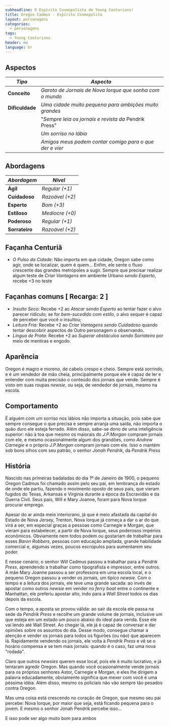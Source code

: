 ```yaml
---
subheadline: O Espírito Cosmopolista de Young Centurions!
title: Oregon Cadmus - Espírito Cosmopolita
layout: personagens
categories:
  - personagens
tags:
  - Young Centurions
header: no
language: br
---
```



## Aspectos

| ***Tipo***       | ***Aspecto***                                               |
|------------------|-------------------------------------------------------------|
| __Conceito__     | _Garoto de Jornais de Nova Iorque que sonha com o mundo_    |
| __Dificuldade__  | _Uma cidade muito pequena para ambições muito grandes_      |
|                  | "_Sempre leia os jornais e revista da_ Pendrik Press"     |
|                  | _Um sorriso no lábio_                                       |
|                  | _Amigos meus podem contar comigo para o que der e vier_     |

## Abordagens

| ***Abordagem*** | ***Nível***     |
|-----------------|-----------------|
| __Ágil__        | _Regular (+1)_  |
| __Cuidadoso__   | _Razoável (+2)_ |
| __Esperto__     | _Bom (+3)_      |
| __Estiloso__    | _Medíocre (+0)_ |
| __Poderoso__    | _Regular (+1)_  |
| __Sorrateiro__  | _Razoável (+2)_ |

## Façanha Centuriã

+ _O Pulso da Cidade_: Não importa em que cidade, Oregon sabe como agir, onde se localizar, quem é quem... Enfim, ele sente o fluxo crescente das grandes metrópoles a sugir. Sempre que precisar realizar algum teste de _Criar Vantagens_ em ambiente Urbano _sendo Esperto_, recebe +3 no teste

## Façanhas comuns [ Recarga: 2 ]

- _Insulto Seco_: Recebe +2 ao _Atacar sendo Esperto_ ao tentar fazer o alvo parecer ridículo; se for _bem-sucedido com estilo_, o alvo sequer é capaz de perceber que você o insultou;
- _Leitura Fria:_ Recebe +2 ao _Criar Vantagens sendo Cuidadoso_ quando tentar descobrir aspectos de Outro personagem o observando.
- _Língua de Prata:_ Recebe +2 ao _Superar obstáculos sendo Sorrateiro_ por meio de mentiras e engodo.

## Aparência

Oregon é magro e moreno, de cabelo crespo e cheio. Sempre está sorrindo, e é um vendedor de mão cheia, principalmente porque ele é capaz de ler e entender com muita precisão o conteúdo dos jornais que vende. Sempre é visto em suas roupas _newsie_, ou seja, de vendedor de jornais, mesmo na escola.

## Comportamento

É alguém com um sorriso nos lábios não importa a situação, pois sabe que sempre consegue o que precisa e sempre arranja uma saída, não importa o quão duro ele esteja ferrado. Além disso, sabe-se dono de uma inteligência superior: não à toa que mesmo os maiorais do _J.P.Morgan_ compram jornais com ele, e mesmo ocasionalmente algum dos grandões, como _Andrew Carnegie_ e o próprio _J.P.Morgan_ compram jornais com ele. Isso o mantém sob bons olhos com seu patrão, o senhor _Jonah Pendrik_, da _Pendrik Press_

## História

Nascido nas primeiras badaladas do dia 1º de Janeiro de 1900, o pequeno Oregon Cadmus foi chamado assim pelo seu pai, em lembrança do estado de onde ele partiu, fazendo o movimento oposto de seus pais, que vieram fugidos do Texas, Arkansas e Virginia durante a época da Escravidão e da Guerra Cívil. Seus pais, Will e Mary Joanne, foram para Nova Iorque procurar emprego.

Apesar do ar ainda meio interiorano, já que é meio afastada da capital do Estado de Nova Jersey, Trenton, Nova Iorque já começa a dar o ar do que virá a ser, em especial graças a pessoas como Carnegie e Morgan, que vieram para estabelecer, a partir de Nova Iorque, seus poderosos impérios econômicos. Obviamente nem todos podem ou gostariam de trabalhar para esses _Baron Robbers_, pessoas com educação ampliada, grande habilidade comercial e, algumas vezes, poucos escrúpulos para aumentarem seu poder.

E nesse cenário, o senhor Will Cadmus passou a trabalhar para a _Pendrik Press_, aprendendo a trabalhar como tipografista e impressor, entre outros. A mãe Mary Joanne passou a ser professora em uma escola local, e o pequeno Oregon passou a vender os jornais, um típico _newsie_. Com o tempo e a leitura dos jornais, ele teve uma grande sacada: ao invés de apostar como outros _newsie_ em vender no _ferry boat_ entre o continente e Manhattan, ele preferiu apostar alto, indo para a _Wall Street_ todos os dias depois da escola.

Com o tempo, a aposta se provou válida: ao sair da escola ele passa na sede da _Pendrik Press_ e recolhe um grande volume de jornais, inclusive um que esteja em um estado um pouco abaixo do ideal para venda. Esse ele vai lendo até Wall Street. Ao chegar lá, ele já é capaz de conversar e dar opiniões sobre os assuntos do dia. Desse modo, consegue chamar a atenção e vender os jornais para todos os figurões (ou não) que aparecem lá. Rapidamente vendendo os jornais, ele volta à _Pendrik Press_ e vê se o horário compensa e se tem mais jornais: quando é o caso, faz uma nova "rodada". 

Claro que outros _newsies_ querem esse local, pois ele é muito lucrativo, e já tentaram agredir Oregon. Mas quando você ocasionalmente vende jornais para os próprios senhores Astor, Carnegie e Morgan, e eles lhe dirigem a palavra educadamente, obviamente significa que mexer com você é uma péssima idéia. Além disso, mesmo os policiais não vão sempre tão pesados contra Oregon.

Mas uma coisa está crescendo no coração de Oregon, que mesmo seu pai percebe: Nova Iorque, por maior que seja, está ficando pequena para o jovem. E mesmo o senhor Jonah Pendrik percebe isso...

E isso pode ser algo muito bom para ambos


